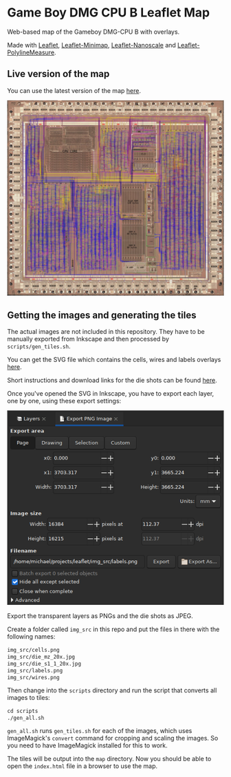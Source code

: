 Game Boy DMG CPU B Leaflet Map
==============================

Web-based map of the Gameboy DMG-CPU B with overlays.

Made with [Leaflet](https://leafletjs.com/), [Leaflet-Minimap](https://github.com/Norkart/Leaflet-MiniMap/),
[Leaflet-Nanoscale](https://github.com/whitequark/Leaflet.Nanoscale/) and
[Leaflet-PolylineMeasure](https://github.com/ppete2/Leaflet.PolylineMeasure).


Live version of the map
-----------------------

You can use the latest version of the map [here](http://iceboy.a-singer.de/dmg_cpu_b_map/).

![map overview](map_overview.png)


Getting the images and generating the tiles
-------------------------------------------

The actual images are not included in this repository. They have to be manually exported from Inkscape
and then processed by `scripts/gen_tiles.sh`.

You can get the SVG file which contains the cells, wires and labels overlays
[here](https://github.com/msinger/dmg-schematics/tree/master/dmg_cpu_b/overlay).

Short instructions and download links for the die shots can be found
[here](https://github.com/msinger/dmg-schematics#overlay).

Once you've opened the SVG in Inkscape, you have to export each layer, one by one, using these export settings:

![export settings](inkscape_export_settings.png)<br>

Export the transparent layers as PNGs and the die shots as JPEG.

Create a folder called `img_src` in this repo and put the files in there with the following names:
```
img_src/cells.png
img_src/die_mz_20x.jpg
img_src/die_s1_1_20x.jpg
img_src/labels.png
img_src/wires.png
```

Then change into the `scripts` directory and run the script that converts all images to tiles:
```
cd scripts
./gen_all.sh
```
`gen_all.sh` runs `gen_tiles.sh` for each of the images, which uses ImageMagick's `convert` command for cropping and
scaling the images. So you need to have ImageMagick installed for this to work.

The tiles will be output into the `map` directory. Now you should be able to open the `index.html` file
in a browser to use the map.
